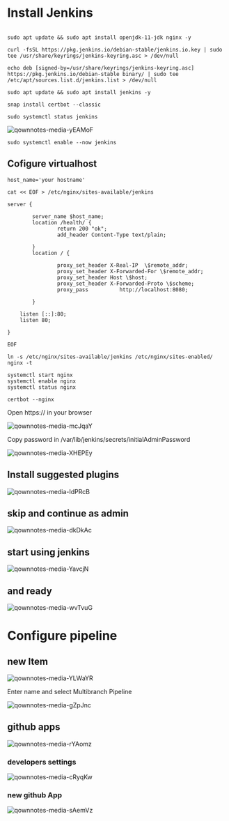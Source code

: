 # Install Jenkins
```

sudo apt update && sudo apt install openjdk-11-jdk nginx -y

curl -fsSL https://pkg.jenkins.io/debian-stable/jenkins.io.key | sudo tee /usr/share/keyrings/jenkins-keyring.asc > /dev/null

echo deb [signed-by=/usr/share/keyrings/jenkins-keyring.asc] https://pkg.jenkins.io/debian-stable binary/ | sudo tee /etc/apt/sources.list.d/jenkins.list > /dev/null

sudo apt update && sudo apt install jenkins -y

snap install certbot --classic

sudo systemctl status jenkins

```
![qownnotes-media-yEAMoF](../../media/qownnotes-media-yEAMoF.png)

`sudo systemctl enable --now jenkins`


## Cofigure virtualhost
```
host_name='your hostname'

cat << EOF > /etc/nginx/sites-available/jenkins

server {

        server_name $host_name;
        location /health/ {
                return 200 "ok";
                add_header Content-Type text/plain;

        }
        location / {

                proxy_set_header X-Real-IP  \$remote_addr;
                proxy_set_header X-Forwarded-For \$remote_addr;
                proxy_set_header Host \$host;
                proxy_set_header X-Forwarded-Proto \$scheme;
                proxy_pass          http://localhost:8080;

        }

    listen [::]:80;
    listen 80;

}

EOF
```

```
ln -s /etc/nginx/sites-available/jenkins /etc/nginx/sites-enabled/
nginx -t

systemctl start nginx
systemctl enable nginx
systemctl status nginx

certbot --nginx
```

Open https://<your hostname> in your browser

![qownnotes-media-mcJqaY](../../media/qownnotes-media-mcJqaY.png)

Copy password in /var/lib/jenkins/secrets/initialAdminPassword

![qownnotes-media-XHEPEy](../../media/qownnotes-media-XHEPEy.png)

## Install suggested plugins
![qownnotes-media-IdPRcB](../../media/qownnotes-media-IdPRcB.png)

## skip and continue as admin

![qownnotes-media-dkDkAc](../../media/qownnotes-media-dkDkAc.png)

## start using jenkins

![qownnotes-media-YavcjN](../../media/qownnotes-media-YavcjN.png)

## and ready

![qownnotes-media-wvTvuG](../../media/qownnotes-media-wvTvuG.png)


# Configure pipeline

## new Item

![qownnotes-media-YLWaYR](../../media/qownnotes-media-YLWaYR.png)

Enter name and select Multibranch Pipeline

![qownnotes-media-gZpJnc](../../media/qownnotes-media-gZpJnc.png)


## github apps

![qownnotes-media-rYAomz](../../media/qownnotes-media-rYAomz.png)

### developers settings

![qownnotes-media-cRyqKw](../../media/qownnotes-media-cRyqKw.png)

### new github App

![qownnotes-media-sAemVz](../../media/qownnotes-media-sAemVz.png)








